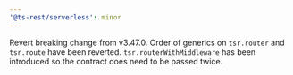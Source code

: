 ```yaml
---
'@ts-rest/serverless': minor
---
```


Revert breaking change from v3.47.0. Order of generics on `tsr.router` and `tsr.route` have been reverted. `tsr.routerWithMiddleware` has been introduced so the contract does need to be passed twice.
